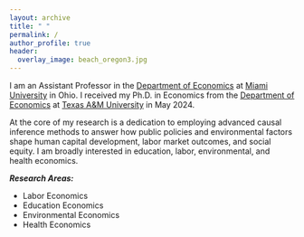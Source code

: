 ```yaml
---
layout: archive
title: " "
permalink: /
author_profile: true
header:
  overlay_image: beach_oregon3.jpg
---
```



I am an Assistant Professor in the [Department of Economics](https://miamioh.edu/fsb/directory/?up=/query/all/all/Economics/all) at [Miami University](https://miamioh.edu/index.html) in Ohio. I received my Ph.D. in Economics from the [Department of Economics](https://liberalarts.tamu.edu/economics/) at [Texas A&M University](https://www.tamu.edu/index.html) in May 2024.

At the core of my research is a dedication to employing advanced causal inference methods to answer how public policies and environmental factors shape human capital development, labor market outcomes, and social equity. I am broadly interested in education, labor, environmental, and health economics.

***Research Areas:***
- Labor Economics
- Education Economics
- Environmental Economics
- Health Economics





